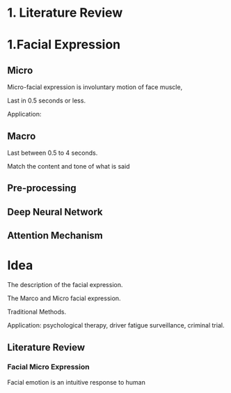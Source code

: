 # 1. Literature Review

# 1.Facial Expression







## Micro

Micro-facial expression is  involuntary motion of face muscle, 

Last in 0.5 seconds or less.



Application: 



## Macro

Last between 0.5 to 4 seconds.

Match the content and tone of what is said



## Pre-processing



## Deep Neural Network



## Attention Mechanism 

# Idea

The description of the facial expression.

The Marco and Micro facial expression.

Traditional Methods.

Application: psychological therapy, driver fatigue surveillance, criminal trial.



## Literature Review

### Facial Micro Expression

Facial emotion is an intuitive response to human 

